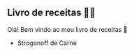 ## Livro de receitas :man_cook:

Olá! Bem vindo ao meu livro de receitas :wave:

- Strogonoff de Carne